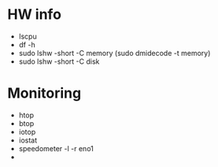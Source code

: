 # HW info

* lscpu
* df -h
* sudo lshw -short -C memory (sudo dmidecode -t memory)
* sudo lshw -short -C disk

# Monitoring

* htop
* btop
* iotop
* iostat
* speedometer -l -r eno1
* 

